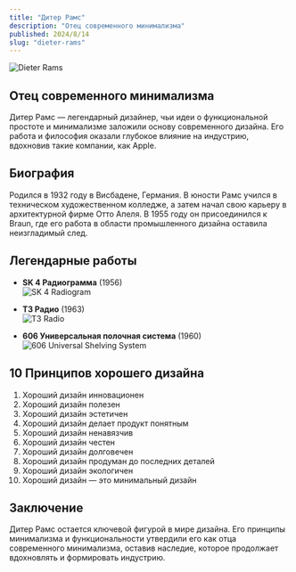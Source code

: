 ```yaml
---
title: "Дитер Рамс"
description: "Отец современного минимализма"
published: 2024/8/14
slug: "dieter-rams"
---
```


![Dieter Rams](/articles/dieter-rams.jpg)

## Отец современного минимализма

Дитер Рамс — легендарный дизайнер, чьи идеи о функциональной простоте и минимализме заложили основу современного дизайна. Его работа и философия оказали глубокое влияние на индустрию, вдохновив такие компании, как Apple.

## Биография

Родился в 1932 году в Висбадене, Германия. В юности Рамс учился в техническом художественном колледже, а затем начал свою карьеру в архитектурной фирме Отто Апеля. В 1955 году он присоединился к Braun, где его работа в области промышленного дизайна оставила неизгладимый след.

## Легендарные работы

-   **SK 4 Радиограмма** (1956)  
    ![SK 4 Radiogram](/articles/sk4-radiogram.jpg)

-   **T3 Радио** (1963)  
    ![T3 Radio](/articles/t3-radio.jpg)

-   **606 Универсальная полочная система** (1960)  
    ![606 Universal Shelving System](/articles/606-universal-shelving-system.jpg)

## 10 Принципов хорошего дизайна

1. Хороший дизайн инновационен
2. Хороший дизайн полезен
3. Хороший дизайн эстетичен
4. Хороший дизайн делает продукт понятным
5. Хороший дизайн ненавязчив
6. Хороший дизайн честен
7. Хороший дизайн долговечен
8. Хороший дизайн продуман до последних деталей
9. Хороший дизайн экологичен
10. Хороший дизайн — это минимальный дизайн

## Заключение

Дитер Рамс остается ключевой фигурой в мире дизайна. Его принципы минимализма и функциональности утвердили его как отца современного минимализма, оставив наследие, которое продолжает вдохновлять и формировать индустрию.
